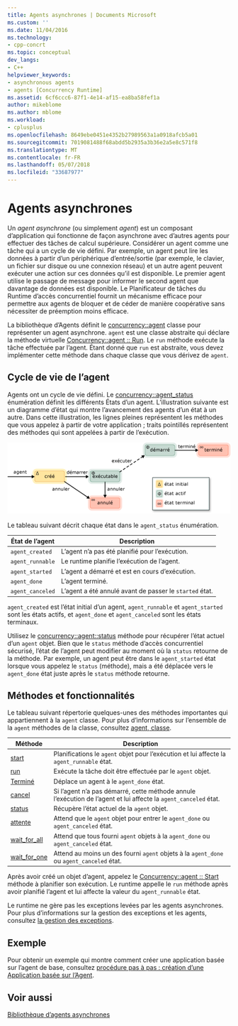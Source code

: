 ```yaml
---
title: Agents asynchrones | Documents Microsoft
ms.custom: ''
ms.date: 11/04/2016
ms.technology:
- cpp-concrt
ms.topic: conceptual
dev_langs:
- C++
helpviewer_keywords:
- asynchronous agents
- agents [Concurrency Runtime]
ms.assetid: 6cf6ccc6-87f1-4e14-af15-ea8ba58fef1a
author: mikeblome
ms.author: mblome
ms.workload:
- cplusplus
ms.openlocfilehash: 8649ebe0451e4352b27989563a1a0918afcb5a01
ms.sourcegitcommit: 7019081488f68abdd5b2935a3b36e2a5e8c571f8
ms.translationtype: MT
ms.contentlocale: fr-FR
ms.lasthandoff: 05/07/2018
ms.locfileid: "33687977"
---
```

# <a name="asynchronous-agents"></a>Agents asynchrones
Un *agent asynchrone* (ou simplement *agent*) est un composant d’application qui fonctionne de façon asynchrone avec d’autres agents pour effectuer des tâches de calcul supérieure. Considérer un agent comme une tâche qui a un cycle de vie défini. Par exemple, un agent peut lire les données à partir d’un périphérique d’entrée/sortie (par exemple, le clavier, un fichier sur disque ou une connexion réseau) et un autre agent peuvent exécuter une action sur ces données qu’il est disponible. Le premier agent utilise le passage de message pour informer le second agent que davantage de données est disponible. Le Planificateur de tâches du Runtime d’accès concurrentiel fournit un mécanisme efficace pour permettre aux agents de bloquer et de céder de manière coopérative sans nécessiter de préemption moins efficace.  
  

 La bibliothèque d’Agents définit le [concurrency::agent](../../parallel/concrt/reference/agent-class.md) classe pour représenter un agent asynchrone. `agent` est une classe abstraite qui déclare la méthode virtuelle [Concurrency::agent :: Run](reference/agent-class.md#run). Le `run` méthode exécute la tâche effectuée par l’agent. Étant donné que `run` est abstraite, vous devez implémenter cette méthode dans chaque classe que vous dérivez de `agent`.  
  
## <a name="agent-life-cycle"></a>Cycle de vie de l’agent  
 Agents ont un cycle de vie défini. Le [concurrency::agent_status](reference/concurrency-namespace-enums.md#agent_status) énumération définit les différents États d’un agent. L’illustration suivante est un diagramme d’état qui montre l’avancement des agents d’un état à un autre. Dans cette illustration, les lignes pleines représentent les méthodes que vous appelez à partir de votre application ; traits pointillés représentent des méthodes qui sont appelées à partir de l’exécution.  
  
 ![Diagramme d’état de l’agent](../../parallel/concrt/media/agentstate.png "agentstate")  
  
 Le tableau suivant décrit chaque état dans le `agent_status` énumération.  
  
|État de l’agent|Description|  
|-----------------|-----------------|  
|`agent_created`|L’agent n’a pas été planifié pour l’exécution.|  
|`agent_runnable`|Le runtime planifie l’exécution de l’agent.|  
|`agent_started`|L’agent a démarré et est en cours d’exécution.|  
|`agent_done`|L’agent terminé.|  
|`agent_canceled`|L’agent a été annulé avant de passer le `started` état.|  
  
 `agent_created` est l’état initial d’un agent, `agent_runnable` et `agent_started` sont les états actifs, et `agent_done` et `agent_canceled` sont les états terminaux.  
  
 Utilisez le [concurrency::agent::status](reference/agent-class.md#status) méthode pour récupérer l’état actuel d’un `agent` objet. Bien que le `status` méthode d’accès concurrentiel sécurisé, l’état de l’agent peut modifier au moment où la `status` retourne de la méthode. Par exemple, un agent peut être dans le `agent_started` état lorsque vous appelez le `status` (méthode), mais a été déplacée vers le `agent_done` état juste après le `status` méthode retourne.  

  
## <a name="methods-and-features"></a>Méthodes et fonctionnalités  
 Le tableau suivant répertorie quelques-unes des méthodes importantes qui appartiennent à la `agent` classe. Pour plus d’informations sur l’ensemble de la `agent` méthodes de la classe, consultez [agent, classe](../../parallel/concrt/reference/agent-class.md).  
  
|Méthode|Description|  
|------------|-----------------|  
|[start](reference/agent-class.md#start)|Planifications le `agent` objet pour l’exécution et lui affecte la `agent_runnable` état.|  
|[run](reference/agent-class.md#run)|Exécute la tâche doit être effectuée par le `agent` objet.|  
|[Terminé](reference/agent-class.md#done)|Déplace un agent à le `agent_done` état.|  
|[cancel](../../parallel/concrt/cancellation-in-the-ppl.md#cancel)|Si l’agent n’a pas démarré, cette méthode annule l’exécution de l’agent et lui affecte la `agent_canceled` état.|  
|[status](reference/agent-class.md#status)|Récupère l’état actuel de la `agent` objet.|  
|[attente](reference/agent-class.md#wait)|Attend que le `agent` objet pour entrer le `agent_done` ou `agent_canceled` état.|  
|[wait_for_all](reference/agent-class.md#wait_for_all)|Attend que tous fourni `agent` objets à la `agent_done` ou `agent_canceled` état.|  
|[wait_for_one](reference/agent-class.md#wait_for_one)|Attend au moins un des fourni `agent` objets à la `agent_done` ou `agent_canceled` état.|  
  
 Après avoir créé un objet d’agent, appelez le [Concurrency::agent :: Start](reference/agent-class.md#start) méthode à planifier son exécution. Le runtime appelle le `run` méthode après avoir planifié l’agent et lui affecte la valeur du `agent_runnable` état.  
  
 Le runtime ne gère pas les exceptions levées par les agents asynchrones. Pour plus d’informations sur la gestion des exceptions et les agents, consultez [la gestion des exceptions](../../parallel/concrt/exception-handling-in-the-concurrency-runtime.md).  
  
## <a name="example"></a>Exemple  
 Pour obtenir un exemple qui montre comment créer une application basée sur l’agent de base, consultez [procédure pas à pas : création d’une Application basée sur l’Agent](../../parallel/concrt/walkthrough-creating-an-agent-based-application.md).  
  
## <a name="see-also"></a>Voir aussi  
 [Bibliothèque d’agents asynchrones](../../parallel/concrt/asynchronous-agents-library.md)

